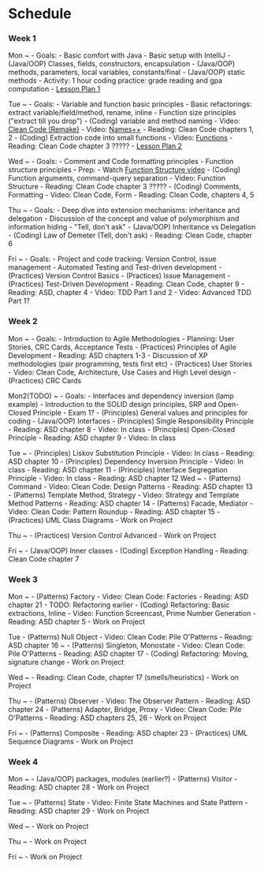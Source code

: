 # Schedule

### Week 1

Mon
  ~ - Goals:
        - Basic comfort with Java
        - Basic setup with IntelliJ
    - (Java/OOP) Classes, fields, constructors, encapsulation
    - (Java/OOP) methods, parameters, local variables, constants/final
    - (Java/OOP) static methods
    - Activity: 1 hour coding practice: grade reading and gpa computation
    - [Lesson Plan 1](lessonPlans/lessonPlanDay1.md)

Tue
  ~ - Goals:
        - Variable and function basic principles
        - Basic refactorings: extract variable/field/method, rename, inline
        - Function size principles ("extract till you drop")
    - (Coding) variable and method naming
        - Video: [Clean Code (Remake)](videos/01-clean_code.md)
        - Video: [Names++](videos/02-names.md)
        - Reading: Clean Code chapters 1, 2
    - (Coding) Extraction code into small functions
        - Video: [Functions](videos/03-function_size.md)
        - Reading: Clean Code chapter 3 ?????
    - [Lesson Plan 2](lessonPlans/lessonPlanDay2.md)

Wed
  ~ - Goals:
        - Comment and Code formatting principles
        - Function structure principles
    - Prep:
        - Watch [Function Structure video](videos/05-function_structure.md)
    - (Coding) Function arguments, command-query separation
        - Video: Function Structure
        - Reading: Clean Code chapter 3 ?????
    - (Coding) Comments, Formatting
        - Video: Clean Code, Form
        - Reading: Clean Code, chapters 4, 5

Thu
  ~ - Goals:
        - Deep dive into extension mechanisms: inheritance and delegation
        - Discussion of the concept and value of polymorphism and information hiding
        - "Tell, don't ask"
    - (Java/OOP) Inheritance vs Delegation
    - (Coding) Law of Demeter (Tell, don't ask)
        - Reading: Clean Code, chapter 6

Fri
  ~ - Goals:
        - Project and code tracking: Version Control, issue management
        - Automated Testing and Test-driven development
    - (Practices) Version Control Basics
    - (Practices) Issue Management
    - (Practices) Test-Driven Development
        - Reading: Clean Code, chapter 9
        - Reading: ASD, chapter 4
        - Video: TDD Part 1 and 2
        - Video: Advanced TDD Part 1?

### Week 2

Mon
  ~ - Goals:
        - Introduction to Agile Methodologies
        - Planning: User Stories, CRC Cards, Acceptance Tests
    - (Practices) Principles of Agile Development
        - Reading: ASD chapters 1-3
        - Discussion of XP methodologies (pair programming, tests first etc)
    - (Practices) User Stories
        - Video: Clean Code, Architecture, Use Cases and High Level design
    - (Practices) CRC Cards


Mon2(TODO)
  ~ - Goals:
        - Interfaces and dependency inversion (lamp example)
        - Introduction to the SOLID design principles, SRP and Open-Closed Principle
    - Exam 1?
    - (Principles) General values and principles for coding
    - (Java/OOP) Interfaces
    - (Principles) Single Responsibility Principle
        - Reading: ASD chapter 8
        - Video: In class
    - (Principles) Open-Closed Principle
        - Reading: ASD chapter 9
        - Video: In class

Tue
  ~ - (Principles) Liskov Substitution Principle
        - Video: In class
        - Reading: ASD chapter 10
    - (Principles) Dependency Inversion Principle
        - Video: In class
        - Reading: ASD chapter 11
    - (Principles) Interface Segregation Principle
        - Video: In class
        - Reading: ASD chapter 12
Wed
  ~ - (Patterns) Command
        - Video: Clean Code: Design Patterns
        - Reading: ASD chapter 13
    - (Patterns) Template Method, Strategy
        - Video: Strategy and Template Method Patterns
        - Reading: ASD chapter 14
    - (Patterns) Facade, Mediator
        - Video: Clean Code: Pattern Roundup
        - Reading: ASD chapter 15
    - (Practices) UML Class Diagrams
    - Work on Project

Thu
  ~ - (Practices) Version Control Advanced
    - Work on Project

Fri
  ~ - (Java/OOP) Inner classes
    - (Coding) Exception Handling
        - Reading: Clean Code chapter 7

### Week 3

Mon
  ~ - (Patterns) Factory
        - Video: Clean Code: Factories
        - Reading: ASD chapter 21
    - TODO: Refactoring earlier
    - (Coding) Refactoring: Basic extractions, Inline
        - Video: Function Screencast, Prime Number Generation
        - Reading: ASD chapter 5
    - Work on Project

Tue
    - (Patterns) Null Object
        - Video: Clean Code: Pile O'Patterns
        - Reading: ASD chapter 16
  ~ - (Patterns) Singleton, Monostate
        - Video: Clean Code: Pile O'Patterns
        - Reading: ASD chapter 17
    - (Coding) Refactoring: Moving, signature change
    - Work on Project

Wed
  ~ - Reading: Clean Code, chapter 17 (smells/heuristics)
    - Work on Project

Thu
  ~ - (Patterns) Observer
        - Video: The Observer Pattern
        - Reading: ASD chapter 24
    - (Patterns) Adapter, Bridge, Proxy
        - Video: Clean Code: Pile O'Patterns
        - Reading: ASD chapters 25, 26
    - Work on Project

Fri
  ~ - (Patterns) Composite
        - Reading: ASD chapter 23
    - (Practices) UML Sequence Diagrams
    - Work on Project

### Week 4

Mon
  ~ - (Java/OOP) packages, modules (earlier?)
    - (Patterns) Visitor
        - Reading: ASD chapter 28
    - Work on Project

Tue
  ~ - (Patterns) State
        - Video: Finite State Machines and State Pattern
        - Reading: ASD chapter 29
    - Work on Project

Wed
  ~ - Work on Project

Thu
  ~ - Work on Project

Fri
  ~ - Work on Project
